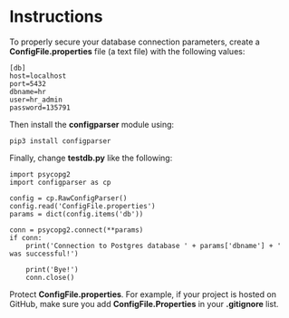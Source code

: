 # Instructions 

To properly secure your database connection parameters, create a **ConfigFile.properties** file (a text file) with the following values: 

```
[db]
host=localhost 
port=5432
dbname=hr
user=hr_admin
password=135791
```

Then install the **configparser** module using: 

```
pip3 install configparser
```

Finally, change **testdb.py** like the following: 

```
import psycopg2
import configparser as cp

config = cp.RawConfigParser()
config.read('ConfigFile.properties')
params = dict(config.items('db'))

conn = psycopg2.connect(**params)
if conn: 
    print('Connection to Postgres database ' + params['dbname'] + ' was successful!')

    print('Bye!')
    conn.close()
```

Protect **ConfigFile.properties**.  For example, if your project is hosted on GitHub, make sure you add **ConfigFile.Properties** in your **.gitignore** list. 